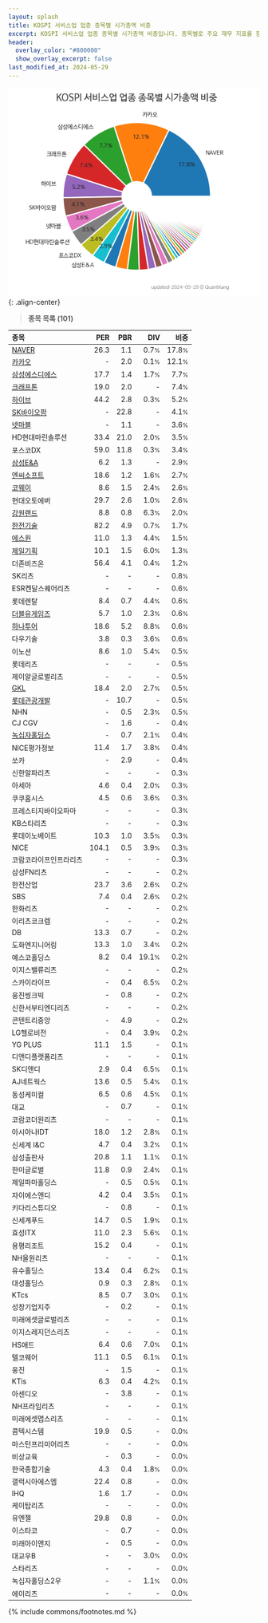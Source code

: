 ```yaml
---
layout: splash
title: KOSPI 서비스업 업종 종목별 시가총액 비중
excerpt: KOSPI 서비스업 업종 종목별 시가총액 비중입니다. 종목별로 주요 재무 지표를 함께 표시합니다.
header:
  overlay_color: "#800000"
  show_overlay_excerpt: false
last_modified_at: 2024-05-29
---
```



![KOSPI 서비스업 업종 종목별 시가총액 비중](/stats/sector/images/kospi_업종_서비스업_종목.png){: .align-center}


> **종목 목록 (101)**<a id="list"></a>

| **종목** | **PER** | **PBR** | **DIV** | **비중** |
| :------- | ------: | ------: | ------: | -------: |
| [NAVER](/035420/) | 26.3 | 1.1 | 0.7<small>%</small> | 17.8<small>%</small> |
| [카카오](/035720/) | - | 2.0 | 0.1<small>%</small> | 12.1<small>%</small> |
| [삼성에스디에스](/018260/) | 17.7 | 1.4 | 1.7<small>%</small> | 7.7<small>%</small> |
| [크래프톤](/259960/) | 19.0 | 2.0 | - | 7.4<small>%</small> |
| [하이브](/352820/) | 44.2 | 2.8 | 0.3<small>%</small> | 5.2<small>%</small> |
| [SK바이오팜](/326030/) | - | 22.8 | - | 4.1<small>%</small> |
| [넷마블](/251270/) | - | 1.1 | - | 3.6<small>%</small> |
| HD현대마린솔루션 | 33.4 | 21.0 | 2.0<small>%</small> | 3.5<small>%</small> |
| 포스코DX | 59.0 | 11.8 | 0.3<small>%</small> | 3.4<small>%</small> |
| [삼성E&A](/028050/) | 6.2 | 1.3 | - | 2.9<small>%</small> |
| [엔씨소프트](/036570/) | 18.6 | 1.2 | 1.6<small>%</small> | 2.7<small>%</small> |
| [코웨이](/021240/) | 8.6 | 1.5 | 2.4<small>%</small> | 2.6<small>%</small> |
| 현대오토에버 | 29.7 | 2.6 | 1.0<small>%</small> | 2.6<small>%</small> |
| [강원랜드](/035250/) | 8.8 | 0.8 | 6.3<small>%</small> | 2.0<small>%</small> |
| [한전기술](/052690/) | 82.2 | 4.9 | 0.7<small>%</small> | 1.7<small>%</small> |
| [에스원](/012750/) | 11.0 | 1.3 | 4.4<small>%</small> | 1.5<small>%</small> |
| [제일기획](/030000/) | 10.1 | 1.5 | 6.0<small>%</small> | 1.3<small>%</small> |
| 더존비즈온 | 56.4 | 4.1 | 0.4<small>%</small> | 1.2<small>%</small> |
| SK리츠 | - | - | - | 0.8<small>%</small> |
| ESR켄달스퀘어리츠 | - | - | - | 0.6<small>%</small> |
| 롯데렌탈 | 8.4 | 0.7 | 4.4<small>%</small> | 0.6<small>%</small> |
| [더블유게임즈](/192080/) | 5.7 | 1.0 | 2.3<small>%</small> | 0.6<small>%</small> |
| [하나투어](/039130/) | 18.6 | 5.2 | 8.8<small>%</small> | 0.6<small>%</small> |
| 다우기술 | 3.8 | 0.3 | 3.6<small>%</small> | 0.6<small>%</small> |
| 이노션 | 8.6 | 1.0 | 5.4<small>%</small> | 0.5<small>%</small> |
| 롯데리츠 | - | - | - | 0.5<small>%</small> |
| 제이알글로벌리츠 | - | - | - | 0.5<small>%</small> |
| [GKL](/114090/) | 18.4 | 2.0 | 2.7<small>%</small> | 0.5<small>%</small> |
| [롯데관광개발](/032350/) | - | 10.7 | - | 0.5<small>%</small> |
| NHN | - | 0.5 | 2.3<small>%</small> | 0.5<small>%</small> |
| CJ CGV | - | 1.6 | - | 0.4<small>%</small> |
| [녹십자홀딩스](/005250/) | - | 0.7 | 2.1<small>%</small> | 0.4<small>%</small> |
| NICE평가정보 | 11.4 | 1.7 | 3.8<small>%</small> | 0.4<small>%</small> |
| 쏘카 | - | 2.9 | - | 0.4<small>%</small> |
| 신한알파리츠 | - | - | - | 0.3<small>%</small> |
| 아세아 | 4.6 | 0.4 | 2.0<small>%</small> | 0.3<small>%</small> |
| 쿠쿠홈시스 | 4.5 | 0.6 | 3.6<small>%</small> | 0.3<small>%</small> |
| 프레스티지바이오파마 | - | - | - | 0.3<small>%</small> |
| KB스타리츠 | - | - | - | 0.3<small>%</small> |
| 롯데이노베이트 | 10.3 | 1.0 | 3.5<small>%</small> | 0.3<small>%</small> |
| NICE | 104.1 | 0.5 | 3.9<small>%</small> | 0.3<small>%</small> |
| 코람코라이프인프라리츠 | - | - | - | 0.3<small>%</small> |
| 삼성FN리츠 | - | - | - | 0.2<small>%</small> |
| 한전산업 | 23.7 | 3.6 | 2.6<small>%</small> | 0.2<small>%</small> |
| SBS | 7.4 | 0.4 | 2.6<small>%</small> | 0.2<small>%</small> |
| 한화리츠 | - | - | - | 0.2<small>%</small> |
| 이리츠코크렙 | - | - | - | 0.2<small>%</small> |
| DB | 13.3 | 0.7 | - | 0.2<small>%</small> |
| 도화엔지니어링 | 13.3 | 1.0 | 3.4<small>%</small> | 0.2<small>%</small> |
| 예스코홀딩스 | 8.2 | 0.4 | 19.1<small>%</small> | 0.2<small>%</small> |
| 이지스밸류리츠 | - | - | - | 0.2<small>%</small> |
| 스카이라이프 | - | 0.4 | 6.5<small>%</small> | 0.2<small>%</small> |
| 웅진씽크빅 | - | 0.8 | - | 0.2<small>%</small> |
| 신한서부티엔디리츠 | - | - | - | 0.2<small>%</small> |
| 콘텐트리중앙 | - | 4.9 | - | 0.2<small>%</small> |
| LG헬로비전 | - | 0.4 | 3.9<small>%</small> | 0.2<small>%</small> |
| YG PLUS | 11.1 | 1.5 | - | 0.1<small>%</small> |
| 디앤디플랫폼리츠 | - | - | - | 0.1<small>%</small> |
| SK디앤디 | 2.9 | 0.4 | 6.5<small>%</small> | 0.1<small>%</small> |
| AJ네트웍스 | 13.6 | 0.5 | 5.4<small>%</small> | 0.1<small>%</small> |
| 동성케미컬 | 6.5 | 0.6 | 4.5<small>%</small> | 0.1<small>%</small> |
| 대교 | - | 0.7 | - | 0.1<small>%</small> |
| 코람코더원리츠 | - | - | - | 0.1<small>%</small> |
| 아시아나IDT | 18.0 | 1.2 | 2.8<small>%</small> | 0.1<small>%</small> |
| 신세계 I&C | 4.7 | 0.4 | 3.2<small>%</small> | 0.1<small>%</small> |
| 삼성출판사 | 20.8 | 1.1 | 1.1<small>%</small> | 0.1<small>%</small> |
| 한미글로벌 | 11.8 | 0.9 | 2.4<small>%</small> | 0.1<small>%</small> |
| 제일파마홀딩스 | - | 0.5 | 0.5<small>%</small> | 0.1<small>%</small> |
| 자이에스앤디 | 4.2 | 0.4 | 3.5<small>%</small> | 0.1<small>%</small> |
| 키다리스튜디오 | - | 0.8 | - | 0.1<small>%</small> |
| 신세계푸드 | 14.7 | 0.5 | 1.9<small>%</small> | 0.1<small>%</small> |
| 효성ITX | 11.0 | 2.3 | 5.6<small>%</small> | 0.1<small>%</small> |
| 용평리조트 | 15.2 | 0.4 | - | 0.1<small>%</small> |
| NH올원리츠 | - | - | - | 0.1<small>%</small> |
| 유수홀딩스 | 13.4 | 0.4 | 6.2<small>%</small> | 0.1<small>%</small> |
| 대성홀딩스 | 0.9 | 0.3 | 2.8<small>%</small> | 0.1<small>%</small> |
| KTcs | 8.5 | 0.7 | 3.0<small>%</small> | 0.1<small>%</small> |
| 성창기업지주 | - | 0.2 | - | 0.1<small>%</small> |
| 미래에셋글로벌리츠 | - | - | - | 0.1<small>%</small> |
| 이지스레지던스리츠 | - | - | - | 0.1<small>%</small> |
| HS애드 | 6.4 | 0.6 | 7.0<small>%</small> | 0.1<small>%</small> |
| 텔코웨어 | 11.1 | 0.5 | 6.1<small>%</small> | 0.1<small>%</small> |
| 웅진 | - | 1.5 | - | 0.1<small>%</small> |
| KTis | 6.3 | 0.4 | 4.2<small>%</small> | 0.1<small>%</small> |
| 아센디오 | - | 3.8 | - | 0.1<small>%</small> |
| NH프라임리츠 | - | - | - | 0.1<small>%</small> |
| 미래에셋맵스리츠 | - | - | - | 0.1<small>%</small> |
| 콤텍시스템 | 19.9 | 0.5 | - | 0.0<small>%</small> |
| 마스턴프리미어리츠 | - | - | - | 0.0<small>%</small> |
| 비상교육 | - | 0.3 | - | 0.0<small>%</small> |
| 한국종합기술 | 4.3 | 0.4 | 1.8<small>%</small> | 0.0<small>%</small> |
| 갤럭시아에스엠 | 22.4 | 0.8 | - | 0.0<small>%</small> |
| IHQ | 1.6 | 1.7 | - | 0.0<small>%</small> |
| 케이탑리츠 | - | - | - | 0.0<small>%</small> |
| 유엔젤 | 29.8 | 0.8 | - | 0.0<small>%</small> |
| 이스타코 | - | 0.7 | - | 0.0<small>%</small> |
| 미래아이앤지 | - | 0.5 | - | 0.0<small>%</small> |
| 대교우B | - | - | 3.0<small>%</small> | 0.0<small>%</small> |
| 스타리츠 | - | - | - | 0.0<small>%</small> |
| 녹십자홀딩스2우 | - | - | 1.1<small>%</small> | 0.0<small>%</small> |
| 에이리츠 | - | - | - | 0.0<small>%</small> |

{% include commons/footnotes.md %}
